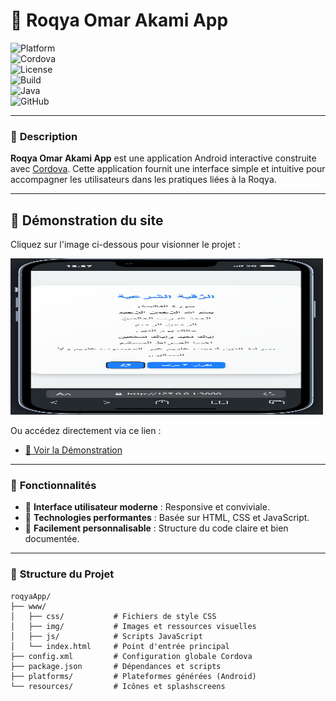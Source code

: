 # 📱 Roqya Omar Akami App

![Platform](https://img.shields.io/badge/platform-Android-green.svg)  
![Cordova](https://img.shields.io/badge/cordova-v11.0.0-blue.svg)  
![License](https://img.shields.io/badge/license-MIT-brightgreen.svg)  
![Build](https://img.shields.io/badge/build-success-brightgreen.svg)  
![Java](https://img.shields.io/badge/java-17-orange.svg)  
![GitHub](https://img.shields.io/github/languages/code-size/akamidev/roqyaOmarAkami)

---

### 🌟 **Description**

**Roqya Omar Akami App** est une application Android interactive construite avec [Cordova](https://cordova.apache.org/). Cette application fournit une interface simple et intuitive pour accompagner les utilisateurs dans les pratiques liées à la Roqya.  

---

## 🌟 **Démonstration du site**

Cliquez sur l'image ci-dessous pour visionner le projet :

<a href="https://akamidev.github.io/roqyaOmarAkami/" target="_blank">
    <img src="./photo.png" alt="Démonstration du Site" style="width: 500px; height: 250px;">
</a>

Ou accédez directement via ce lien : 

- [🔗 Voir la Démonstration](https://akamidev.github.io/SITEWEB_INTERACTIF/)

---

### 🚀 **Fonctionnalités**

- 🔹 **Interface utilisateur moderne** : Responsive et conviviale.  
- 🔹 **Technologies performantes** : Basée sur HTML, CSS et JavaScript.  
- 🔹 **Facilement personnalisable** : Structure du code claire et bien documentée.  

---

### 📂 **Structure du Projet**

```plaintext
roqyaApp/
├── www/
│   ├── css/           # Fichiers de style CSS
│   ├── img/           # Images et ressources visuelles
│   ├── js/            # Scripts JavaScript
│   └── index.html     # Point d'entrée principal
├── config.xml         # Configuration globale Cordova
├── package.json       # Dépendances et scripts
├── platforms/         # Plateformes générées (Android)
└── resources/         # Icônes et splashscreens
